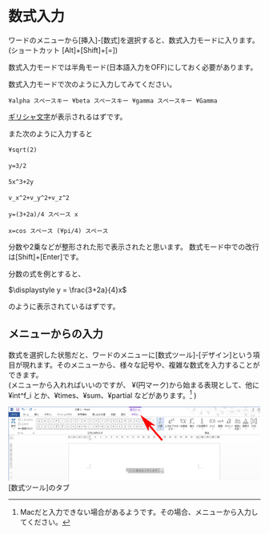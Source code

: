 # 数式入力

ワードのメニューから[挿入]-[数式]を選択すると、数式入力モードに入ります。  
(ショートカット [Alt]+[Shift]+[=])

数式入力モードでは半角モード(日本語入力をOFF)にしておく必要があります。  

数式入力モードで次のように入力してみてください。

```
¥alpha スペースキー ¥beta スペースキー ¥gamma スペースキー ¥Gamma
```
[ギリシャ文字](https://www.ouj.ac.jp/mijika/tokei/contents/sub_contents/c02_04_01.html)が表示されるはずです。

また次のように入力すると
```
¥sqrt(2)

y=3/2

5x^3+2y

v_x^2+v_y^2+v_z^2

y=(3+2a)/4 スペース x

x=cos スペース (¥pi/4) スペース
```

分数や2乗などが整形された形で表示されたと思います。
数式モード中での改行は[Shift]+[Enter]です。

分数の式を例とすると、

$\displaystyle y = \frac{3+2a}{4}x$

のように表示されているはずです。

## メニューからの入力

数式を選択した状態だと、ワードのメニューに[数式ツール]-[デザイン]という項目が現れます。そのメニューから、様々な記号や、複雑な数式を入力することができます。  
(メニューから入れればいいのですが、 ¥(円マーク)から始まる表現として、他に ¥int^f_i とか、¥times、¥sum、¥partial などがあります。[^1] )

[^1]:Macだと入力できない場合があるようです。その場合、メニューから入力してください。

![数式1](img/suushiki-1.png)
[数式ツール]のタブ


